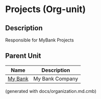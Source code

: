 # Projects (Org-unit)
## Description
Responsible for MyBank Projects


## Parent Unit
| Name | Description |
|---|---|
| [My Bank](../../mybank/organization/my-bank-organization.md) | My Bank Company |


(generated with docs/organization.md.cmb)

